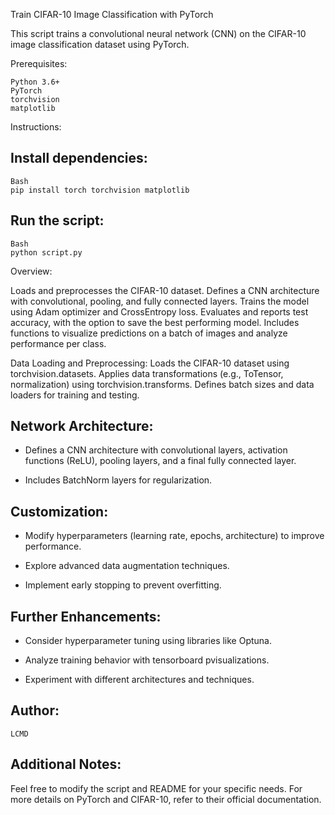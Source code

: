 Train CIFAR-10 Image Classification with PyTorch

This script trains a convolutional neural network (CNN) on the CIFAR-10 image classification dataset using PyTorch.

Prerequisites:

    Python 3.6+
    PyTorch
    torchvision
    matplotlib
    
Instructions:

## Install dependencies:
    Bash
    pip install torch torchvision matplotlib

## Run the script:
    Bash
    python script.py

Overview:

Loads and preprocesses the CIFAR-10 dataset.
Defines a CNN architecture with convolutional, pooling, and fully connected layers.
Trains the model using Adam optimizer and CrossEntropy loss.
Evaluates and reports test accuracy, with the option to save the best performing model.
Includes functions to visualize predictions on a batch of images and analyze performance per class.

Data Loading and Preprocessing:
Loads the CIFAR-10 dataset using torchvision.datasets.
Applies data transformations (e.g., ToTensor, normalization) using torchvision.transforms.
Defines batch sizes and data loaders for training and testing.

## Network Architecture:

- Defines a CNN architecture with convolutional layers, activation functions (ReLU), pooling layers, and a final fully connected layer.

- Includes BatchNorm layers for regularization.

## Customization:

- Modify hyperparameters (learning rate, epochs, architecture) to improve performance.

- Explore advanced data augmentation techniques.

- Implement early stopping to prevent overfitting.

## Further Enhancements:
    
- Consider hyperparameter tuning using libraries like Optuna.

- Analyze training behavior with tensorboard pvisualizations.

- Experiment with different architectures and techniques.

## Author:

    LCMD

## Additional Notes:

Feel free to modify the script and README for your specific needs.
For more details on PyTorch and CIFAR-10, refer to their official documentation.




